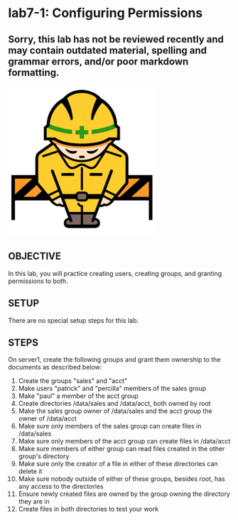 # lab7-1: Configuring Permissions
## Sorry, this lab has not be reviewed recently and may contain outdated material, spelling and grammar errors, and/or poor markdown formatting.

![Image of construction sign](../images/ConstructionSign.png)

## OBJECTIVE

In this lab, you will practice creating users, creating groups, and granting
permissions to both.

## SETUP

There are no special setup steps for this lab.

## STEPS

On server1, create the following groups and grant them ownership to the
documents as described below:

 1.  Create the groups "sales" and "acct"
 2.  Make users "patrick" and "percilla" members of the sales group
 3.  Make "paul" a member of the acct group
 4.  Create directories /data/sales and /data/acct, both owned by root
 5.  Make the sales group owner of /data/sales and the acct group the owner of
     /data/acct
 6.  Make sure only members of the sales group can create files in /data/sales
 7.  Make sure only members of the acct group can create files in /data/acct
 8.  Make sure members of either group can read files created in the other
     group's directory
 9.  Make sure only the creator of a file in either of these directories can
     delete it
10.  Make sure nobody outside of either of these groups, besides root, has any
     access to the directories
11.  Ensure newly created files are owned by the group owning the directory
     they are in
12.  Create files in both directories to test your work

